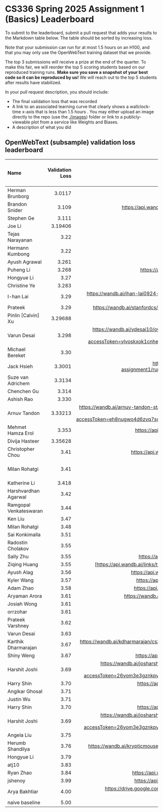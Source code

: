 # CS336 Spring 2025 Assignment 1 (Basics) Leaderboard

To submit to the leaderboard, submit a pull request that adds your results to
the Markdown table below. The table should be sorted by increasing loss.

Note that your submission can run for at most 1.5 hours on an H100, and that you
may only use the OpenWebText training dataset that we provide.

The top 3 submissions will receive a prize at the end of the quarter.
To make this fair, we will reorder the top 5 scoring students based on our reproduced training runs.
**Make sure you save a snapshot of your best code so it can be reproduced by us!**
We will reach out to the top 5 students after results have stabilized.

In your pull request description, you should include:

- The final validation loss that was recorded
- A link to an associated learning curve that clearly shows a wallclock-time
  x-axis that is less than 1.5 hours . You may either upload an image directly
  to the repo (use the [./images](./images)) folder or link to a
  publicly-viewable plot from a service like Weights and Biases.
- A description of what you did

## OpenWebText (subsample) validation loss leaderboard

| Name           | Validation Loss | Link | Verification status (leave empty) |
| :------------- | --------------: | ---: | --------------------------------: |
| Herman Brunborg | 3.0117| https://api.wandb.ai/links/brunborg-cs336/igorg097 | |
| Brandon Snider | 3.109 | https://api.wandb.ai/links/brandon-snider-stanford-university/v8n2t4py | |
| Stephen Ge | 3.111 | https://api.wandb.ai/links/stephenge/cc9sewxe | |
| Joe Li | 3.19406 | [Validation loss curve](images/joe_better_muon.png)
| Tejas Narayanan | 3.22 | https://api.wandb.ai/links/tejas-narayanan/n8itavzy | |
| Hermann Kumbong | 3.22 | https://api.wandb.ai/links/hermannk/iwrvwesk | |
| Ayush Agrawal | 3.261 | https://api.wandb.ai/links/ayushag2410/mcbnccjr | |
| Puheng Li | 3.268 | https://api.wandb.ai/links/puhengli-stanford-university/s1cokosj | |
| Hongyue Li | 3.27| [Validation loss curve](images/hongyue_li.png) | |
| Christine Ye | 3.283 | https://api.wandb.ai/links/christineye/dhqwbfqa | |
| I-han Lai| 3.29|https://wandb.ai/ihan-lai0924-stanford-university/cs336_hw1/reports/owt-validation-loss-25-04-18-01-16-13---VmlldzoxMjM1MjYwNA||
| Prateek | 3.29 | https://wandb.ai/stanfordcs/OWT%20Experiments/reports/--VmlldzoxMjM2NjQ2MQ | |
| Pinlin [Calvin] Xu | 3.29688 | https://api.wandb.ai/links/pinlinxu-lab/rv9m2oqq | |
| Varun Desai | 3.298 | https://wandb.ai/vdesai10/owt_leaderboard/reports/Final-Leaderboard-Submission-Varun--VmlldzoxMjM2NjQ3NA?accessToken=ylvoskxok1cnhegx1i4gziphtc5eih16ylza2buzy13y1uoll58h7jhndr4dviq5 | |
| Michael Bereket | 3.30 | https://api.wandb.ai/links/mbereket/srr1jc5b | |
| Jack Hsieh | 3.3001 | https://wandb.ai/jackellishsieh-stanford-university/cs336-assignment1/runs/ohdb5e0v/panel/mc4jbfhrm?nw=nwuserjackellishsieh | |
| Suze van Adrichem | 3.3134 | https://api.wandb.ai/links/suzevana/nfzefh73 | |
| Chenchen Gu | 3.314 | https://api.wandb.ai/links/cygu/2cwahtxu | |
| Ashish Rao | 3.330 | https://api.wandb.ai/links/aprao/v79845cv | |
| Arnuv Tandon | 3.33213 | https://wandb.ai/arnuv-tandon-stanford-university/cs336/reports/CS-336-Leaderboard--VmlldzoxMjM2NDY5OA?accessToken=eh8nugwo4d6zvq7sgajuni8892vfoomcp7k0klbqzkqrzj6h9ex789r38u76myrh | |
| Mehmet Hamza Erol | 3.353 | https://api.wandb.ai/links/mhamzaerol-stanford-university/hcjj4l7r | |
| Divija Hasteer | 3.35628 | [Validation Loss Curve](images/dhasteer_leaderboard_sub.png) | |
| Christopher Chou | 3.41 | https://api.wandb.ai/links/babychousr-stanford-university/ed9fu89s  | |
| Milan Rohatgi | 3.41 | [[https://api.wandb.ai/links/milanrohatgi/zuet4nhc](https://api.wandb.ai/links/milanrohatgi/abxkie8w)](https://api.wandb.ai/links/milanrohatgi/lq28xt0w) | |
| Katherine Li | 3.418 | https://api.wandb.ai/links/kathli/rmglb4ts |
| Harshvardhan Agarwal |      3.42 | https://api.wandb.ai/links/tokenization/dvezrvbp |  |
| Ramgopal Venkateswaran | 3.44    | https://api.wandb.ai/links/ramvenkat98/cvrfl2pa  |  |
| Ken Liu | 3.47 | https://api.wandb.ai/links/kenziyuliu/3z1f54qp |  |
| Milan Rohatgi | 3.48 | https://api.wandb.ai/links/milanrohatgi/zuet4nhc |  |
| Sai Konkimalla | 3.51 | https://api.wandb.ai/links/sai-konk/yf8ashf0 |  |
| Radostin Cholakov | 3.55 | https://api.wandb.ai/links/radi-cho/mrr13237 |  |
| Sally Zhu | 3.55 | https://api.wandb.ai/links/sallyzhu-stanford-university/s6sd95zh |
| Ziqing Huang | 3.55 | [https://api.wandb.ai/links/tyltto/rz1kejp](https://api.wandb.ai/links/tyltto/505dcz72) | |
| Ayush Alag | 3.56 | https://api.wandb.ai/links/ayushalag1-stanford-university/z56avu3c | |
| Kyler Wang | 3.57 | https://api.wandb.ai/links/kylerwang-stanford-university/5znjvf3e | |
| Adam Zhao | 3.58 | https://api.wandb.ai/links/zhao1adam-stanford-university/5zgjjs1h |
| Aryaman Arora | 3.61 | https://wandb.ai/aryamanarora/cs336/runs/39skvnwk?nw=t6wb3iafj2q |
| Josiah Wong | 3.61 | [Validation loss curve](https://wandb.ai/cremebrule/cs336_leaderboard/reports/CS336-Assignment-1-Initial-Leaderboard-Submission--VmlldzoxMjMxMjU1MA) | |
| orrzohar       |            3.61 |https://api.wandb.ai/links/marvl/xpyqen6p|
| Prateek Varshney | 3.62 | https://api.wandb.ai/links/stanfordcs/jlkmfbgj |
| Varun Desai | 3.63 | https://api.wandb.ai/links/vdesai10/all5y62k | |
| Karthik Dharmarajan | 3.67 | https://wandb.ai/kdharmarajan/cs336-asst1/reports/Validation-Loss-25-04-18-20-41-23---VmlldzoxMjM2NDk1OQ | |
| Shiny Weng |      3.67 | https://api.wandb.ai/links/shinyweng-stanford-university/xt471xol |  |
| Harshit Joshi | 3.69 | https://wandb.ai/josharshit-stanford-university/cs336-basics/reports/CS-336--VmlldzoxMjM2NDcxMQ?accessToken=26yom3e3gznkpvg2yjispit1vhf4thw15i3xbj4hfckynojj0vc2g96bo7uedqec | |
| Harry Shin | 3.70 | https://api.wandb.ai/links/dh2shin2-stanford-university/jueu6en8 | |
| Angikar Ghosal | 3.71 | [Validation loss curve](./images/angikar_owt_bestvalidationloss.png) | |
| Justin Wu   | 3.71 | https://api.wandb.ai/links/justin-wu/9jrz2aep | |
| Harry Shin | 3.70 | https://api.wandb.ai/links/dh2shin2-stanford-university/jueu6en8 | |
| Harshit Joshi | 3.69 | https://wandb.ai/josharshit-stanford-university/cs336-basics/reports/CS-336--VmlldzoxMjM2NDcxMQ?accessToken=26yom3e3gznkpvg2yjispit1vhf4thw15i3xbj4hfckynojj0vc2g96bo7uedqec | |
| Angela Liu | 3.75 | https://api.wandb.ai/links/aliu917/fdx2pwqa  |  |
| Herumb Shandilya | 3.76 | https://wandb.ai/krypticmouse/cs336-basics/runs/1zl172ay?nw=nwuserkrypticmouse | |
| Hongyue Li | 3.79 | [Validation loss curve](./images/lhy.png)  |  |
| atj10 |  3.83 | [Validation loss curve](./images/atj10_loss_curves.png)  |  |
| Ryan Zhao | 3.84 | https://api.wandb.ai/links/knightasterial-stanforduniversity/j7z9j001 | |
| jshenoy | 3.99 | https://api.wandb.ai/links/jayshenoy-stanford-university/shpznb3o | |
| Arya Bakhtiar | 4.00 | https://drive.google.com/file/d/1nKmlqy1UJ6ZlmWjhZe-jTTN6h4Vn2vZK/view?usp=drive_link | |
| naive baseline |            5.00 |      |                          Verified |
